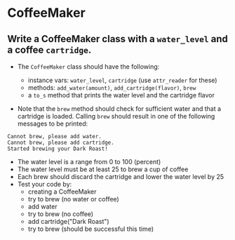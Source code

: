 # CoffeeMaker

## Write a CoffeeMaker class with a `water_level` and a coffee `cartridge`.

* The `CoffeeMaker` class should have the following:
    - instance vars: `water_level`, `cartridge` (use `attr_reader` for these)
    - methods: `add_water(amount)`, `add_cartridge(flavor)`, `brew`
    - a `to_s` method that prints the water level and the cartridge flavor

* Note that the `brew` method should check for sufficient water and that
  a cartridge is loaded. Calling `brew` should result in one of the following
  messages to be printed:

```
Cannot brew, please add water.
Cannot brew, please add cartridge.
Started brewing your Dark Roast!
```

* The water level is a range from 0 to 100 (percent)
* The water level must be at least 25 to brew a cup of coffee
* Each brew should discard the cartridge and lower the water level by 25
* Test your code by:
    - creating a CoffeeMaker
    - try to brew (no water or coffee)
    - add water
    - try to brew (no coffee)
    - add cartridge("Dark Roast")
    - try to brew (should be successful this time)
